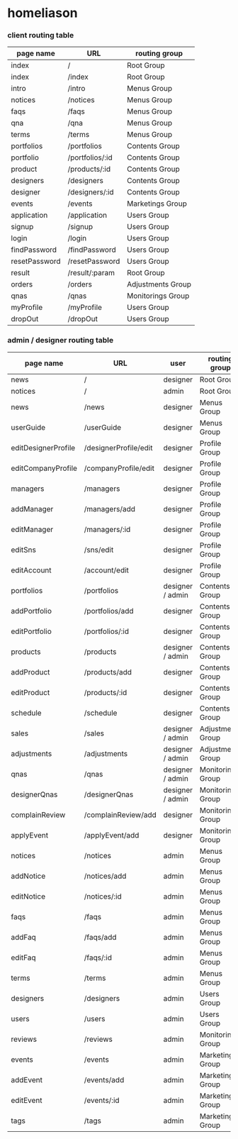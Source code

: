 # homeliason

### client routing table
page name | URL | routing group
---- | --- | ---
index | / | Root Group
index | /index | Root Group
intro | /intro | Menus Group
notices | /notices | Menus Group
faqs | /faqs | Menus Group
qna | /qna | Menus Group
terms | /terms | Menus Group
portfolios | /portfolios | Contents Group
portfolio | /portfolios/:id | Contents Group
product | /products/:id | Contents Group
designers | /designers | Contents Group
designer | /designers/:id | Contents Group
events | /events | Marketings Group
application | /application | Users Group
signup | /signup | Users Group
login | /login | Users Group
findPassword | /findPassword | Users Group
resetPassword | /resetPassword | Users Group
result | /result/:param | Root Group
orders | /orders | Adjustments Group
qnas | /qnas | Monitorings Group
myProfile | /myProfile | Users Group
dropOut | /dropOut | Users Group

### admin / designer routing table
page name | URL | user | routing group
---- | --- | --- | ---
news | / | designer | Root Group
notices | / | admin | Root Group
news | /news | designer | Menus Group
userGuide | /userGuide | designer | Menus Group
editDesignerProfile | /designerProfile/edit | designer | Profile Group
editCompanyProfile | /companyProfile/edit | designer | Profile Group
managers | /managers | designer | Profile Group
addManager | /managers/add | designer | Profile Group
editManager | /managers/:id | designer | Profile Group
editSns | /sns/edit | designer | Profile Group
editAccount | /account/edit | designer | Profile Group
portfolios | /portfolios | designer / admin | Contents Group
addPortfolio | /portfolios/add | designer | Contents Group
editPortfolio | /portfolios/:id | designer | Contents Group
products | /products | designer / admin | Contents Group
addProduct | /products/add | designer | Contents Group
editProduct | /products/:id | designer | Contents Group
schedule | /schedule | designer | Contents Group
sales | /sales | designer / admin | Adjustments Group
adjustments | /adjustments | designer / admin | Adjustments Group
qnas | /qnas | designer / admin | Monitorings Group
designerQnas | /designerQnas | designer / admin | Monitorings Group
complainReview | /complainReview/add | designer | Monitorings Group
applyEvent | /applyEvent/add | designer | Monitorings Group
notices | /notices | admin | Menus Group
addNotice | /notices/add | admin | Menus Group
editNotice | /notices/:id | admin | Menus Group
faqs | /faqs | admin | Menus Group
addFaq | /faqs/add | admin | Menus Group
editFaq | /faqs/:id | admin | Menus Group
terms | /terms | admin | Menus Group
designers | /designers | admin | Users Group
users | /users | admin | Users Group
reviews | /reviews | admin | Monitorings Group
events | /events | admin | Marketings Group
addEvent | /events/add | admin | Marketings Group
editEvent | /events/:id | admin | Marketings Group
tags | /tags | admin | Marketings Group

